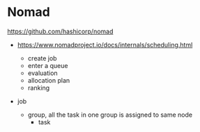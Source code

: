 # Nomad

https://github.com/hashicorp/nomad

- https://www.nomadproject.io/docs/internals/scheduling.html
  - create job
  - enter a queue
  - evaluation
  - allocation plan
  - ranking
  
- job
  - group, all the task in one group is assigned to same node
    - task